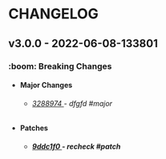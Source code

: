<h1>CHANGELOG</h1><h2>v3.0.0 - 2022-06-08-133801</h2><h3>:boom: Breaking Changes</h3> <ul><li><h4>Major Changes</h4></li> <ul><h6> <li><a href='https://github.com/nostradini/myrepo3/commit/3288974'> 3288974 </a> - dfgfd #major </li></h6></ul> <li><h4>Patches</h4></li> <ul><h5> <li><a href='https://github.com/nostradini/myrepo3/commit/9ddc1f0'> 9ddc1f0 </a> - recheck #patch </li></h5></ul></ul>

